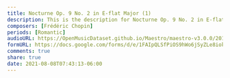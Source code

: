 ```yaml
---
title: Nocturne Op. 9 No. 2 in E-flat Major (1)
description: This is the description for Nocturne Op. 9 No. 2 in E-flat Major by Frédéric Chopin
composers: [Frédéric Chopin]
periods: [Romantic]
audioURL: https://OpenMusicDataset.github.io/Maestro/maestro-v3.0.0/2011/MIDI-Unprocessed_06_R3_2011_MID--AUDIO_R3-D3_05_Track05_wav.midi
formURL: https://docs.google.com/forms/d/e/1FAIpQLSfPiOS9hWo6jSyZLe8iokc2JFTecOxPoR5JPU6gYYwagnhsvQ/viewform
comments: true
share: true
date: 2021-08-08T07:43:13-06:00
---
```

